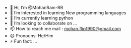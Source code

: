- 👋 Hi, I’m @MohanRam-RB
- 👀 I’m interested in learning New programming languages
- 🌱 I’m currently learning python
- 💞️ I’m looking to collaborate on ...
- 📫 How to reach me mail : mohan.flip1990@gmail.com
- 😄 Pronouns: He/Him
- ⚡ Fun fact: ...

<!---
MohanRam-RB/MohanRam-RB is a ✨ special ✨ repository because its `README.md` (this file) appears on your GitHub profile.
You can click the Preview link to take a look at your changes.
--->
